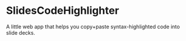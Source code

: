 # SlidesCodeHighlighter
A little web app that helps you copy+paste syntax-highlighted code into slide decks.
